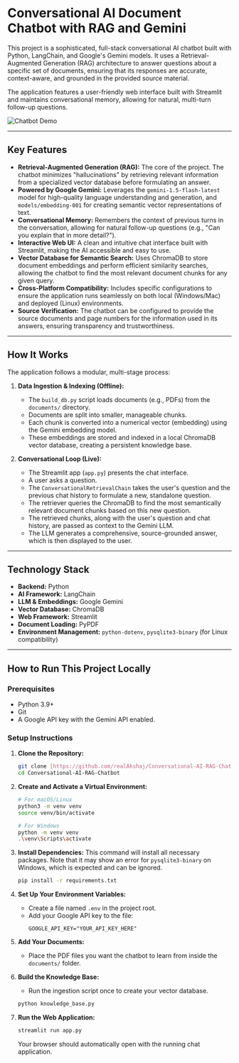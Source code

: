 # Conversational AI Document Chatbot with RAG and Gemini

This project is a sophisticated, full-stack conversational AI chatbot built with Python, LangChain, and Google's Gemini models. It uses a Retrieval-Augmented Generation (RAG) architecture to answer questions about a specific set of documents, ensuring that its responses are accurate, context-aware, and grounded in the provided source material.

The application features a user-friendly web interface built with Streamlit and maintains conversational memory, allowing for natural, multi-turn follow-up questions.

![Chatbot Demo](https://storage.googleapis.com/garden-prod/doc-images/image_a17939.png-c9a3f34b-5e60-46b3-b726-b4e45eed5fa4)

---

## Key Features

- **Retrieval-Augmented Generation (RAG):** The core of the project. The chatbot minimizes "hallucinations" by retrieving relevant information from a specialized vector database before formulating an answer.
- **Powered by Google Gemini:** Leverages the `gemini-1.5-flash-latest` model for high-quality language understanding and generation, and `models/embedding-001` for creating semantic vector representations of text.
- **Conversational Memory:** Remembers the context of previous turns in the conversation, allowing for natural follow-up questions (e.g., "Can you explain that in more detail?").
- **Interactive Web UI:** A clean and intuitive chat interface built with Streamlit, making the AI accessible and easy to use.
- **Vector Database for Semantic Search:** Uses ChromaDB to store document embeddings and perform efficient similarity searches, allowing the chatbot to find the most relevant document chunks for any given query.
- **Cross-Platform Compatibility:** Includes specific configurations to ensure the application runs seamlessly on both local (Windows/Mac) and deployed (Linux) environments.
- **Source Verification:** The chatbot can be configured to provide the source documents and page numbers for the information used in its answers, ensuring transparency and trustworthiness.

---

## How It Works

The application follows a modular, multi-stage process:

1.  **Data Ingestion & Indexing (Offline):**
    * The `build_db.py` script loads documents (e.g., PDFs) from the `documents/` directory.
    * Documents are split into smaller, manageable chunks.
    * Each chunk is converted into a numerical vector (embedding) using the Gemini embedding model.
    * These embeddings are stored and indexed in a local ChromaDB vector database, creating a persistent knowledge base.

2.  **Conversational Loop (Live):**
    * The Streamlit app (`app.py`) presents the chat interface.
    * A user asks a question.
    * The `ConversationalRetrievalChain` takes the user's question and the previous chat history to formulate a new, standalone question.
    * The retriever queries the ChromaDB to find the most semantically relevant document chunks based on this new question.
    * The retrieved chunks, along with the user's question and chat history, are passed as context to the Gemini LLM.
    * The LLM generates a comprehensive, source-grounded answer, which is then displayed to the user.

---

## Technology Stack

- **Backend:** Python
- **AI Framework:** LangChain
- **LLM & Embeddings:** Google Gemini
- **Vector Database:** ChromaDB
- **Web Framework:** Streamlit
- **Document Loading:** PyPDF
- **Environment Management:** `python-dotenv`, `pysqlite3-binary` (for Linux compatibility)

---

## How to Run This Project Locally

### Prerequisites

-   Python 3.9+
-   Git
-   A Google API key with the Gemini API enabled.

### Setup Instructions

1.  **Clone the Repository:**
    ```bash
    git clone [https://github.com/realAkshaj/Conversational-AI-RAG-Chatbot.git](https://github.com/realAkshaj/Conversational-AI-RAG-Chatbot.git)
    cd Conversational-AI-RAG-Chatbot
    ```

2.  **Create and Activate a Virtual Environment:**
    ```bash
    # For macOS/Linux
    python3 -m venv venv
    source venv/bin/activate

    # For Windows
    python -m venv venv
    .\venv\Scripts\activate
    ```

3.  **Install Dependencies:**
    This command will install all necessary packages. Note that it may show an error for `pysqlite3-binary` on Windows, which is expected and can be ignored.
    ```bash
    pip install -r requirements.txt
    ```

4.  **Set Up Your Environment Variables:**
    -   Create a file named `.env` in the project root.
    -   Add your Google API key to the file:
        ```
        GOOGLE_API_KEY="YOUR_API_KEY_HERE"
        ```

5.  **Add Your Documents:**
    -   Place the PDF files you want the chatbot to learn from inside the `documents/` folder.

6.  **Build the Knowledge Base:**
    -   Run the ingestion script once to create your vector database.
    ```bash
    python knowledge_base.py
    ```

7.  **Run the Web Application:**
    ```bash
    streamlit run app.py
    ```
    Your browser should automatically open with the running chat application.